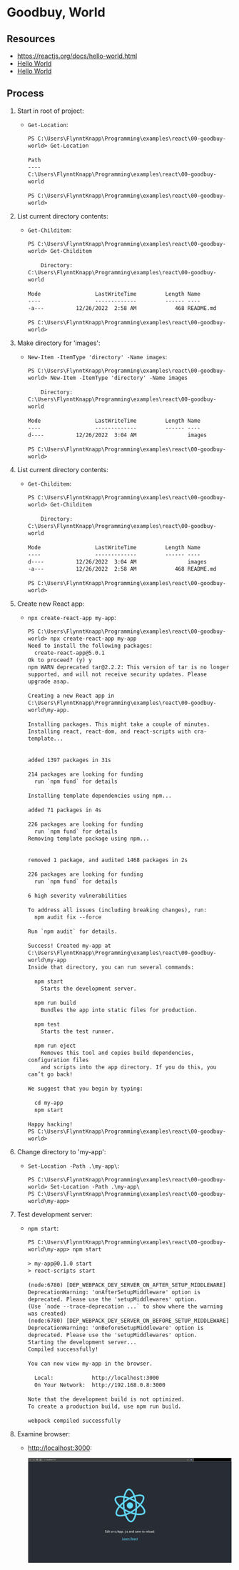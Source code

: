 # Goodbuy, World

## Resources

* <https://reactjs.org/docs/hello-world.html>
* [Hello World](https://codepen.io/gaearon/pen/MjrdWg?editors=1010)
* [Hello World](https://codepen.io/gaearon/pen/MjrdWg)

## Process

1. Start in root of project:
    * `Get-Location`:

        ```console
        PS C:\Users\FlynntKnapp\Programming\examples\react\00-goodbuy-world> Get-Location      

        Path
        ----
        C:\Users\FlynntKnapp\Programming\examples\react\00-goodbuy-world

        PS C:\Users\FlynntKnapp\Programming\examples\react\00-goodbuy-world>
        ```

1. List current directory contents:
    * `Get-Childitem`:

        ```console
        PS C:\Users\FlynntKnapp\Programming\examples\react\00-goodbuy-world> Get-Childitem     

            Directory: C:\Users\FlynntKnapp\Programming\examples\react\00-goodbuy-world

        Mode                 LastWriteTime         Length Name
        ----                 -------------         ------ ----
        -a---          12/26/2022  2:58 AM            468 README.md

        PS C:\Users\FlynntKnapp\Programming\examples\react\00-goodbuy-world>
        ```

1. Make directory for 'images':
    * `New-Item -ItemType 'directory' -Name images`:

        ```console
        PS C:\Users\FlynntKnapp\Programming\examples\react\00-goodbuy-world> New-Item -ItemType 'directory' -Name images        

            Directory: C:\Users\FlynntKnapp\Programming\examples\react\00-goodbuy-world

        Mode                 LastWriteTime         Length Name
        ----                 -------------         ------ ----
        d----          12/26/2022  3:04 AM                images

        PS C:\Users\FlynntKnapp\Programming\examples\react\00-goodbuy-world>
        ```

1. List current directory contents:
    * `Get-Childitem`:

        ```console
        PS C:\Users\FlynntKnapp\Programming\examples\react\00-goodbuy-world> Get-Childitem     

            Directory: C:\Users\FlynntKnapp\Programming\examples\react\00-goodbuy-world

        Mode                 LastWriteTime         Length Name
        ----                 -------------         ------ ----
        d----          12/26/2022  3:04 AM                images
        -a---          12/26/2022  2:58 AM            468 README.md

        PS C:\Users\FlynntKnapp\Programming\examples\react\00-goodbuy-world>
        ```

1. Create new React app:
    * `npx create-react-app my-app`:

        ```console
        PS C:\Users\FlynntKnapp\Programming\examples\react\00-goodbuy-world> npx create-react-app my-app
        Need to install the following packages:
          create-react-app@5.0.1
        Ok to proceed? (y) y
        npm WARN deprecated tar@2.2.2: This version of tar is no longer supported, and will not receive security updates. Please upgrade asap.

        Creating a new React app in C:\Users\FlynntKnapp\Programming\examples\react\00-goodbuy-world\my-app.

        Installing packages. This might take a couple of minutes.
        Installing react, react-dom, and react-scripts with cra-template...


        added 1397 packages in 31s

        214 packages are looking for funding
          run `npm fund` for details

        Installing template dependencies using npm...

        added 71 packages in 4s

        226 packages are looking for funding
          run `npm fund` for details
        Removing template package using npm...


        removed 1 package, and audited 1468 packages in 2s

        226 packages are looking for funding
          run `npm fund` for details

        6 high severity vulnerabilities

        To address all issues (including breaking changes), run:
          npm audit fix --force

        Run `npm audit` for details.

        Success! Created my-app at C:\Users\FlynntKnapp\Programming\examples\react\00-goodbuy-world\my-app
        Inside that directory, you can run several commands:

          npm start
            Starts the development server.

          npm run build
            Bundles the app into static files for production.

          npm test
            Starts the test runner.

          npm run eject
            Removes this tool and copies build dependencies, configuration files
            and scripts into the app directory. If you do this, you can’t go back!

        We suggest that you begin by typing:

          cd my-app
          npm start

        Happy hacking!
        PS C:\Users\FlynntKnapp\Programming\examples\react\00-goodbuy-world>
        ```

1. Change directory to 'my-app':
    * `Set-Location -Path .\my-app\`:

        ```console
        PS C:\Users\FlynntKnapp\Programming\examples\react\00-goodbuy-world> Set-Location -Path .\my-app\
        PS C:\Users\FlynntKnapp\Programming\examples\react\00-goodbuy-world\my-app>
        ```

1. Test development server:
    * `npm start`:

        ```console
        PS C:\Users\FlynntKnapp\Programming\examples\react\00-goodbuy-world\my-app> npm start

        > my-app@0.1.0 start
        > react-scripts start

        (node:6780) [DEP_WEBPACK_DEV_SERVER_ON_AFTER_SETUP_MIDDLEWARE] DeprecationWarning: 'onAfterSetupMiddleware' option is deprecated. Please use the 'setupMiddlewares' option.
        (Use `node --trace-deprecation ...` to show where the warning was created)
        (node:6780) [DEP_WEBPACK_DEV_SERVER_ON_BEFORE_SETUP_MIDDLEWARE] DeprecationWarning: 'onBeforeSetupMiddleware' option is deprecated. Please use the 'setupMiddlewares' option.
        Starting the development server...
        Compiled successfully!

        You can now view my-app in the browser.

          Local:            http://localhost:3000
          On Your Network:  http://192.168.0.8:3000

        Note that the development build is not optimized.
        To create a production build, use npm run build.

        webpack compiled successfully
        ```

1. Examine browser:
    * <http://localhost:3000>:

        ![React App](./images/success-create-react-app.png)

